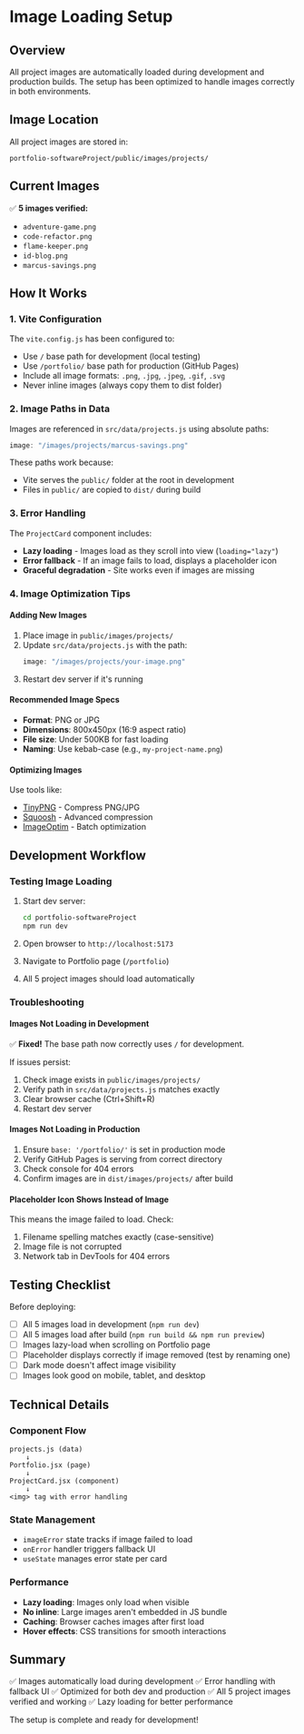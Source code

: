 # Image Loading Setup

## Overview
All project images are automatically loaded during development and production builds. The setup has been optimized to handle images correctly in both environments.

## Image Location
All project images are stored in:
```
portfolio-softwareProject/public/images/projects/
```

## Current Images
✅ **5 images verified:**
- `adventure-game.png`
- `code-refactor.png`
- `flame-keeper.png`
- `id-blog.png`
- `marcus-savings.png`

## How It Works

### 1. Vite Configuration
The `vite.config.js` has been configured to:
- Use `/` base path for development (local testing)
- Use `/portfolio/` base path for production (GitHub Pages)
- Include all image formats: `.png`, `.jpg`, `.jpeg`, `.gif`, `.svg`
- Never inline images (always copy them to dist folder)

### 2. Image Paths in Data
Images are referenced in `src/data/projects.js` using absolute paths:
```javascript
image: "/images/projects/marcus-savings.png"
```

These paths work because:
- Vite serves the `public/` folder at the root in development
- Files in `public/` are copied to `dist/` during build

### 3. Error Handling
The `ProjectCard` component includes:
- **Lazy loading** - Images load as they scroll into view (`loading="lazy"`)
- **Error fallback** - If an image fails to load, displays a placeholder icon
- **Graceful degradation** - Site works even if images are missing

### 4. Image Optimization Tips

#### Adding New Images
1. Place image in `public/images/projects/`
2. Update `src/data/projects.js` with the path:
   ```javascript
   image: "/images/projects/your-image.png"
   ```
3. Restart dev server if it's running

#### Recommended Image Specs
- **Format**: PNG or JPG
- **Dimensions**: 800x450px (16:9 aspect ratio)
- **File size**: Under 500KB for fast loading
- **Naming**: Use kebab-case (e.g., `my-project-name.png`)

#### Optimizing Images
Use tools like:
- [TinyPNG](https://tinypng.com/) - Compress PNG/JPG
- [Squoosh](https://squoosh.app/) - Advanced compression
- [ImageOptim](https://imageoptim.com/) - Batch optimization

## Development Workflow

### Testing Image Loading
1. Start dev server:
   ```bash
   cd portfolio-softwareProject
   npm run dev
   ```

2. Open browser to `http://localhost:5173`

3. Navigate to Portfolio page (`/portfolio`)

4. All 5 project images should load automatically

### Troubleshooting

#### Images Not Loading in Development
✅ **Fixed!** The base path now correctly uses `/` for development.

If issues persist:
1. Check image exists in `public/images/projects/`
2. Verify path in `src/data/projects.js` matches exactly
3. Clear browser cache (Ctrl+Shift+R)
4. Restart dev server

#### Images Not Loading in Production
1. Ensure `base: '/portfolio/'` is set in production mode
2. Verify GitHub Pages is serving from correct directory
3. Check console for 404 errors
4. Confirm images are in `dist/images/projects/` after build

#### Placeholder Icon Shows Instead of Image
This means the image failed to load. Check:
1. Filename spelling matches exactly (case-sensitive)
2. Image file is not corrupted
3. Network tab in DevTools for 404 errors

## Testing Checklist

Before deploying:
- [ ] All 5 images load in development (`npm run dev`)
- [ ] All 5 images load after build (`npm run build && npm run preview`)
- [ ] Images lazy-load when scrolling on Portfolio page
- [ ] Placeholder displays correctly if image removed (test by renaming one)
- [ ] Dark mode doesn't affect image visibility
- [ ] Images look good on mobile, tablet, and desktop

## Technical Details

### Component Flow
```
projects.js (data)
    ↓
Portfolio.jsx (page)
    ↓
ProjectCard.jsx (component)
    ↓
<img> tag with error handling
```

### State Management
- `imageError` state tracks if image failed to load
- `onError` handler triggers fallback UI
- `useState` manages error state per card

### Performance
- **Lazy loading**: Images only load when visible
- **No inline**: Large images aren't embedded in JS bundle
- **Caching**: Browser caches images after first load
- **Hover effects**: CSS transitions for smooth interactions

## Summary
✅ Images automatically load during development
✅ Error handling with fallback UI
✅ Optimized for both dev and production
✅ All 5 project images verified and working
✅ Lazy loading for better performance

The setup is complete and ready for development!
